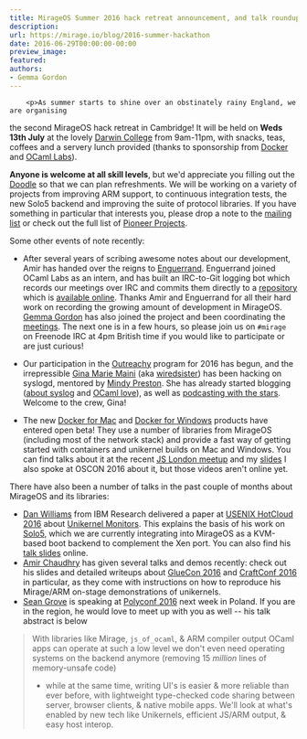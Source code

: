 ```yaml
---
title: MirageOS Summer 2016 hack retreat announcement, and talk roundup
description:
url: https://mirage.io/blog/2016-summer-hackathon
date: 2016-06-29T00:00:00-00:00
preview_image:
featured:
authors:
- Gemma Gordon
---
```



        <p>As summer starts to shine over an obstinately rainy England, we are organising
the second MirageOS hack retreat in Cambridge!  It will be held on <strong>Weds 13th
July</strong> at the lovely <a href="https://www.darwin.cam.ac.uk">Darwin College</a> from
9am-11pm, with snacks, teas, coffees and a servery lunch provided (thanks to
sponsorship from <a href="http://docker.com">Docker</a> and <a href="https://ocaml.io - [1 Client error: SSL peer certificate or SSH remote key was not OK]">OCaml Labs</a>).</p>
<p><strong>Anyone is welcome at all skill levels</strong>, but we'd appreciate you filling out the
<a href="http://doodle.com/poll/ngbbviwyb9e65uiw">Doodle</a> so that we can plan
refreshments.  We will be working on a variety of projects from improving ARM
support, to continuous integration tests, the new Solo5 backend and improving
the suite of protocol libraries.  If you have something in particular that
interests you, please drop a note to the <a href="https://mirage.io/community">mailing list</a> or check
out the full list of <a href="https://github.com/mirage/mirage-www/wiki/Pioneer-Projects">Pioneer Projects</a>.</p>
<p>Some other events of note recently:</p>
<ul>
<li>
<p>After several years of scribing awesome notes about our development, Amir has handed over the reigns to <a href="https://github.com/engil">Enguerrand</a>.
Enguerrand joined OCaml Labs as an intern, and has built an IRC-to-Git logging bot which records our meetings over IRC and commits them
directly to a <a href="https://github.com/hannesm/canopy-data">repository</a> which is <a href="http://canopy.mirage.io/irclogs - [1 Client error: Timeout was reached]">available online</a>.  Thanks Amir
and Enguerrand for all their hard work on recording the growing amount of development in MirageOS.  <a href="https://ocaml.io/w/User:GemmaG - [1 Client error: SSL peer certificate or SSH remote key was not OK]">Gemma Gordon</a>
has also joined the project and been coordinating the <a href="https://github.com/mirage/mirage-www/wiki/Call-Agenda">meetings</a>.  The next one is in a
few hours, so please join us on <code>#mirage</code> on Freenode IRC at 4pm British time if you would like to participate or are just curious!</p>
</li>
<li>
<p>Our participation in the <a href="https://wiki.gnome.org/Outreachy/2016/MayAugust">Outreachy</a> program for 2016 has begun, and the irrepressible
<a href="http://www.gina.codes - [1 Client error: Couldn't resolve host name]">Gina Marie Maini</a> (aka <a href="http://twitter.com/wiredsis">wiredsister</a>) has been hacking on syslogd, mentored by <a href="http://somerandomidiot.com - [1 Client error: Timeout was reached]">Mindy Preston</a>.
She has already started blogging (<a href="http://www.gina.codes/ocaml/2016/06/06/syslog-a-tale-of-specifications.html - [1 Client error: Couldn't resolve host name]">about syslog</a> and <a href="http://www.gina.codes/ocaml/2016/02/14/dear-ocaml-i-love-you.html - [1 Client error: Couldn't resolve host name]">OCaml love</a>), as well as <a href="http://hanselminutes.com/531/living-functional-programming-with-ocaml-and-gina-marie-maini">podcasting with the stars</a>.  Welcome to the crew, Gina!</p>
</li>
<li>
<p>The new <a href="https://docs.docker.com/engine/installation/mac/">Docker for Mac</a> and <a href="https://docs.docker.com/engine/installation/windows/">Docker for Windows</a> products have entered open beta! They use a number of libraries from MirageOS (including most of the network stack) and provide a fast way of getting started with containers and unikernel builds on Mac and Windows.  You can find talks about it at the recent <a href="https://ocaml.io/w/Blog:News/FP_Meetup:_OCaml,_Facebook_and_Docker_at_Jane_Street - [1 Client error: SSL peer certificate or SSH remote key was not OK]">JS London meetup</a> and my <a href="http://www.slideshare.net/AnilMadhavapeddy/advanced-docker-developer-workflows-on-macos-x-and-windows">slides</a>  I also spoke at OSCON 2016 about it, but those videos aren't online yet.</p>
</li>
</ul>
<p>There have also been a number of talks in the past couple of months about MirageOS and its libraries:</p>
<ul>
<li><a href="http://researcher.watson.ibm.com/researcher/view.php?person=us-djwillia - [1 Client error: SSL peer certificate or SSH remote key was not OK]">Dan Williams</a> from IBM Research delivered a paper at <a href="https://www.usenix.org/conference/hotcloud16/workshop-program/presentation/williams">USENIX HotCloud 2016</a> about <a href="https://www.usenix.org/system/files/conference/hotcloud16/hotcloud16_williams.pdf">Unikernel Monitors</a>. This explains the basis of his work on <a href="https://mirage.io/blog/introducing-solo5">Solo5</a>, which we are currently integrating into MirageOS as a KVM-based boot backend to complement the Xen port.  You can also find his <a href="https://www.usenix.org/sites/default/files/conference/protected-files/hotcloud16_slides_williams.pdf">talk slides</a> online.
</li>
<li><a href="https://twitter.com/amirmc">Amir Chaudhry</a> has given several talks and demos recently: check out his slides and detailed
writeups about <a href="http://amirchaudhry.com/gluecon2016">GlueCon 2016</a> and <a href="http://amirchaudhry.com/craftconf2016">CraftConf 2016</a> in particular,
as they come with instructions on how to reproduce his Mirage/ARM on-stage demonstrations of unikernels.
</li>
<li><a href="https://twitter.com/sgrove">Sean Grove</a> is speaking at <a href="http://polyconf.com">Polyconf 2016</a> next week in Poland.  If you are in the region, he would love to meet up with you as well -- his talk abstract is below
</li>
</ul>
<blockquote>
<p>With libraries like Mirage, <code>js_of_ocaml</code>, &amp; ARM compiler output OCaml apps can operate at such a low level
we don't even need operating systems on the backend anymore (removing 15 <em>million</em> lines of memory-unsafe code)</p>
<ul>
<li>while at the same time, writing UI's is easier &amp; more reliable than ever before, with lightweight type-checked
code sharing between server, browser clients, &amp; native mobile apps. We'll look at what's enabled by new tech
like Unikernels, efficient JS/ARM output, &amp; easy host interop.
</li>
</ul>
</blockquote>

      
